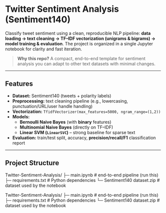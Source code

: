 # Twitter Sentiment Analysis (Sentiment140)

Classify tweet sentiment using a clean, reproducible NLP pipeline: **data loading → text cleaning → TF–IDF vectorization (unigrams & bigrams) → model training & evaluation**. The project is organized in a single Jupyter notebook for clarity and fast iteration.

> **Why this repo?** A compact, end-to-end template for sentiment analysis you can adapt to other text datasets with minimal changes.

---

## Features

- **Dataset:** Sentiment140 (tweets + polarity labels)
- **Preprocessing:** text cleaning pipeline (e.g., lowercasing, punctuation/URL/user handle handling)
- **Vectorization:** `TfidfVectorizer(max_features=5000, ngram_range=(1,2))`
- **Models:**
  - **Bernoulli Naive Bayes** (with **binary** features)
  - **Multinomial Naive Bayes** (directly on TF–IDF)
  - **Linear SVM (`LinearSVC`)** – strong baseline for sparse text
- **Evaluation:** train/test split, accuracy, **precision/recall/F1** classification report

---

## Project Structure

Twitter-Sentiment-Analysis/
├─ main.ipynb # end-to-end pipeline (run this)
├─ requirements.txt # Python dependencies
└─ Sentiment140 dataset.zip # dataset used by the notebook

Twitter-Sentiment-Analysis/
├─ main.ipynb # end-to-end pipeline (run this)
├─ requirements.txt # Python dependencies
└─ Sentiment140 dataset.zip # dataset used by the notebook
